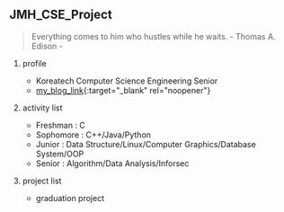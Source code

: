 ## JMH_CSE_Project

> Everything comes to him who hustles while he waits. - Thomas A. Edison -

1. profile
   + Koreatech Computer Science Engineering Senior
   + [my_blog_link](https://battlesun99.blogspot.com/){:target="_blank" rel="noopener"}



2. activity list
   + Freshman : C
   + Sophomore : C++/Java/Python
   + Junior : Data Structure/Linux/Computer Graphics/Database System/OOP
   + Senior : Algorithm/Data Analysis/Inforsec
   
3. project list
   + graduation project
